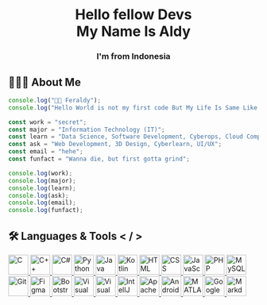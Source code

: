 <div align="center">
  <h1>Hello fellow Devs<br/>My Name Is Aldy</h1>
  <h3>I'm from Indonesia</h3>
</div>

<!--
- 🔭 I’m currently working on ...
- 🎓 I’m currently studying at ...
- 📖 I'm majoring in ...
- 🌱 I’m currently learning ...
- 👯 I’m looking to collaborate on ...
- 🤔 I’m looking for help with ...
- 💬 Ask me about ...
- 📫 How to reach me: ...
- 😄 Pronouns: ...
- ⚡ Fun fact: ...
-->

<h2>👨🏻‍💻 About Me</h2>

```js
console.log("👋🏻 Feraldy");
console.log("Hello World is not my first code But My Life Is Same Like Hello World");

const work = "secret";
const major = "Information Technology (IT)";
const learn = "Data Science, Software Development, Cyberops, Cloud Computing, Web Development, Machine Learning";
const ask = "Web Development, 3D Design, Cyberlearn, UI/UX";
const email = "hehe";
const funfact = "Wanna die, but first gotta grind";

console.log(work);
console.log(major);
console.log(learn);
console.log(ask);
console.log(email);
console.log(funfact);

```

<!--
`:sparkles:` - Sparkles
`:fire:` - Fire
`:bug:` - Bug
`:memo:` - Memo
`:art:` - Art
`:rocket:` - Rocket
`:tada:` - Tada
`:book:` - Book
`:computer:` - Computer
`:bulb:` - Bulb
`:recycle:` - Recycle
`:speech_balloon:` - Speech Balloon
`:chart_with_upwards_trend:` - Chart with Upwards Trend
`:package:` - Package
`:gear:` - Gear
`:zap:` - Zap
`:gift:` - Gift
`:raising_hand:` - Raising Hand
`:muscle:` - Muscle
`:bulb:` - Lightbulb
`:construction:` - Construction
`:hourglass:` - Hourglass
`:sparkler:` - Sparkler
`:wrench:` - Wrench
`:mag:` - Magnifying Glass
`:green_book:` - Green Book
`:warning:` - Warning
`:lock:` - Lock
`:unlock:` - Unlock
`:eyes:` - Eyes
`:octocat:` - Octocat
-->

<h2>🛠 Languages & Tools < / > </h2>

<div>
  <a href="https://www.cprogramming.com" title="C">
    <img src="https://cdn.worldvectorlogo.com/logos/c-1.svg" alt="C" height="40" width="40"> 
  </a>
  <a href="https://www.cplusplus.com/reference" title="C++">
    <img src="https://api.iconify.design/logos/c-plusplus.svg" alt="C++" height="40" width="40"> 
  </a>
  <a href="https://docs.microsoft.com/en-us/dotnet/csharp/programming-guide" title="C#">
    <img src="https://cdn.worldvectorlogo.com/logos/c--4.svg" alt="C#" height="40" width="40"> 
  </a>
  <a href="https://www.python.org" title="Python">
    <img src="https://api.iconify.design/logos/python.svg" alt="Python" height="40" width="40"> 
  </a>
  <a href="https://www.java.com" title="Java">
    <img src="https://api.iconify.design/logos/java.svg" alt="Java" height="40" width="40"> 
  </a>
  <a href="https://kotlinlang.org" title="Kotlin">
    <img src="https://api.iconify.design/logos/kotlin-icon.svg" alt="Kotlin" height="40" width="40"> 
  </a>
  <a href="https://www.w3schools.com/html" title="HTML">
    <img src="https://api.iconify.design/vscode-icons/file-type-html.svg" alt="HTML" height="40" width="40"> 
  </a>
  <a href="https://www.w3schools.com/css" title="CSS">
    <img src="https://api.iconify.design/vscode-icons/file-type-css.svg" alt="CSS" height="40" width="40"> 
  </a>
  <a href="https://www.javascript.com" title="JavaScript">
    <img src="https://api.iconify.design/logos/javascript.svg" alt="JavaScript" height="40" width="40"> 
  </a>
  <a href="https://www.php.net" title="PHP">
    <img src="https://api.iconify.design/logos/php.svg" alt="PHP" height="40" width="40"> 
  </a>
  <a href="https://www.mysql.com" title="MySQL">
    <img src="https://api.iconify.design/logos/mysql.svg" alt="MySQL" height="40" width="40"> 
  </a>
  <a href="https://git-scm.com" title="Git">
    <img src="https://api.iconify.design/logos/git-icon.svg" alt="Git" height="40" width="40"> 
  </a>
  <a href="https://www.figma.com" title="Figma">
    <img src="https://api.iconify.design/logos/figma.svg" alt="Figma" height="40" width="40"> 
  </a>
  <a href="https://getbootstrap.com" title="Bootstrap">
    <img src="https://api.iconify.design/logos/bootstrap.svg" alt="Bootstrap" height="40" width="40"> 
  </a>
  <a href="https://code.visualstudio.com" title="Visual Studio Code">
    <img src="https://api.iconify.design/logos/visual-studio-code.svg" alt="Visual Studio Code" height="40" width="40"> 
  </a>
  <a href="https://visualstudio.microsoft.com" title="Visual Studio">
    <img src="https://api.iconify.design/logos/visual-studio.svg" alt="Visual Studio" height="40" width="40"> 
  </a>
  <a href="https://www.jetbrains.com/idea" title="IntellJ IDEA">
    <img src="https://api.iconify.design/logos/intellij-idea.svg" alt="IntellJ IDEA" height="40" width="40"> 
  </a>
  <a href="https://netbeans.apache.org" title="Apache NetBeans">
    <img src="https://upload.wikimedia.org/wikipedia/commons/thumb/9/98/Apache_NetBeans_Logo.svg/1200px-Apache_NetBeans_Logo.svg.png" alt="Apache NetBeans" height="40"   width="auto">
  </a>
  <a href="https://developer.android.com/studio" title="Android Studio">
    <img src="https://upload.wikimedia.org/wikipedia/commons/9/95/Android_Studio_Icon_3.6.svg" alt="Android Studio" height="40" width="40">
  </a>
  <a href="https://www.mathworks.com/products/matlab.html" title="MATLAB">
    <img src="https://api.iconify.design/vscode-icons/file-type-matlab.svg" alt="MATLAB" height="40" width="40">
  </a>
  <a href="https://colab.research.google.com" title="Google Collab">
    <img src="https://colab.research.google.com/img/colab_favicon_256px.png" alt="Google Collab" height="40" width="40"> 
  </a>
  <a href="https://www.markdownguide.org" title="Markdown">
    <img src="https://api.iconify.design/bi/markdown-fill.svg?color=%23aaa" alt="Markdown" height="40" width="40"> 
  </a>
</div>

